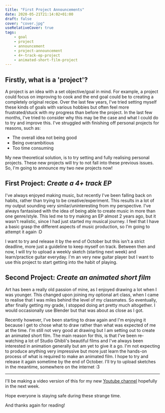 ```yaml
---
title: "First Project Announcements"
date: 2020-05-21T21:14:02+01:00
draft: false
cover: "cover.jpg"
useRelativeCover: true
tags: 
    - goal
    - project
    - announcement
    - project-announcement
    - 4+-track-ep-project
    - animated-short-film-project
---
```


## Firstly, what is a 'project'?

A project is an idea with a set objective/goal in mind. For example, a project could focus on improving to cook and the end goal could be to creating a completely original recipe. Over the last few years, I've tried setting myself these kinds of goals with various hobbies but often feel more frustrated/stuck with my progress than before the project. In the last few months, I've tried to consider why this may be the case and what I could do to try and improve this. I've struggled with finishing off personal projects for reasons, such as:

* The overall idea not being good
* Being overambitious
* Too time consuming

My new theoretical solution, is to try setting and fully realising personal projects. These new projects will try to not fall into these previous issues. So, I'm going to announce my two new projects now!

## First Project: *Create a 4+ track EP*

I've always enjoyed making music, but recently I've been falling back on habits, rather than trying to be creative/experiment. This results in a lot of my output sounding very similar/uninteresting from my perspective. I've always fantasised with the idea of being able to create music in more than one genre/style. This led me to try making an EP almost 2 years ago, but it wasn't realistic, since I had just started my musical journey. I feel that I have a basic grasp the different aspects of music production, so I'm going to attempt it again :D

I want to try and release it by the end of October but this isn't a strict deadline, more just a guideline to keep myself on track. Between then and now, I will try to upload a weekly sketch (starting next week) and learn/practice guitar everyday. I'm an very new guitar player but I want to use this project to start getting into the habit of playing.

## Second Project: *Create an animated short film*

Art has been a really old passion of mine, as I enjoyed drawing a lot when I was younger. This changed upon joining my optional art class, when I came to realise that I was miles behind the level of my classmates. So eventually, after finally getting my grade, I stopped doing art pretty much altogether. I would occasionally use Blender but that was about as close as I got.

Recently however, I've been starting to draw again and I'm enjoying it because I get to chose what to draw rather than what was expected of me at the time. I'm still not very good at drawing but I am setting out to create an animated short film. The main reason for this, is that I've been re-watching a lot of Studio Ghibli's beautiful films and I've always been interested in animation generally but am yet to give it a go. I'm not expecting to produce anything very impressive but more just learn the hands-on process of what is required to make an animated film. I hope to try and release it again sometime by the end of October. I'll try to upload sketches in the meantime, somewhere on the internet :3

----

I'll be making a video version of this for my new [Youtube channel](https://www.youtube.com/user/gamingarcticnoah/) hopefully in the next week.

Hope everyone is staying safe during these strange time.

And thanks again for reading!